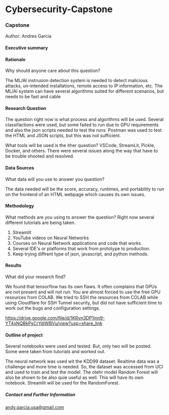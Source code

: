 # Cybersecurity-Capstone
### Capstone 

Author: Andres Garcia

#### Executive summary

#### Rationale
Why should anyone care about this question?

The ML/AI instrusion detection system is needed to detect malicious attacks, un-intended installations, remote access to IP information, etc. 
The ML/AI system can have several algorithms suited for different scenarios, but needs to be fast and cable 

#### Research Question
The question right now is what process and algorithms will be used. Several classifactions were used, but some failed to run due to GPU requirements
and also the json scripts needed to test the runs. Postman was used to test the HTML and JSON scripts, but this was not sufficient. 

What tools will be used is the ither question? VSCode, StreamLit, Pickle, Docker, and others. There were several issues along the way that have to 
be trouble shooted and resolved.

#### Data Sources
What data will you use to answer you question?

The data needed will be the score, accuracy, runtimes, and portability to run on the frontend of an HTML webpage which causes its own issues.

#### Methodology
What methods are you using to answer the question?
Right now several different tutorials are being taken. 
1. Streamlit
2. YouTube videos on Neural Networks
3. Courses on Neural Network applications and code that works
4. Several IDE's or platforms that work from prototype to production. 
5. Keep trying diffrent type of json, javascript, and python methods.


#### Results
What did your research find?

We found that tensorflow has its own flaws. It often complains that GPUs are not present and will not run. You are almost forced to use the free GPU 
resources from COLAB. We tried to SSH the resources from COLAB while using Cloudflare for SSH Tunnel security, but did not have sufficient time to 
work out the bugs and configuration settings.

https://drive.google.com/file/d/1KRyn3DP1jnn9-YT4xNQBkPsCrYdiWBVu/view?usp=share_link



#### Outline of project

Several notebooks were used and tested. But, only two will be posted. Some were taken from tutorials and worked out.

The neural network was used wit the KDD99 dataset. Realtime data was a challenge and more time is needed. So, the dataset was accessed from UCI
and used to train and test the model. The otehr model Random Forest will also be shown to be also quie useful as well. This will have its own notebook.
Streamlit will be used for the RandomForest. 


##### Contact and Further Information

andy.garcia.usa@gmail.com

